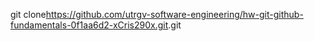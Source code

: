git clone<https://github.com/utrgv-software-engineering/hw-git-github-fundamentals-0f1aa6d2-xCris290x.git>.git

